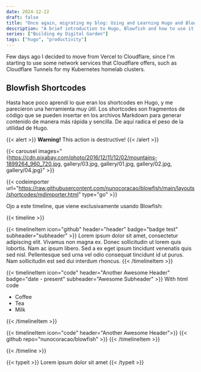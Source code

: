 ```yaml
---
date: 2024-12-22
draft: false
title: "Once again, migrating my blog: Using and Learning Hugo and Blowfish"
description: "A brief introduction to Hugo, Blowfish and how to use it."
series: ["Building my Digital Garden"]
tags: ["hugo", "productivity"]
---
```




Few days ago I decided to move from Vercel to Cloudflare, since I'm starting to use some network services that Cloudflare offers, such as Cloudflare Tunnels for my Kubernetes homelab clusters.

## Blowfish Shortcodes

Hasta hace poco aprendí lo que eran los shortcodes en Hugo, y me parecieron una herramienta muy útil. Los shortcodes son fragmentos de código que se pueden insertar en los archivos Markdown para generar contenido de manera más rápida y sencilla. De aquí radica el peso de la utilidad de Hugo.

{{< alert >}}
**Warning!** This action is destructive!
{{< /alert >}}

{{< carousel images="{https://cdn.pixabay.com/photo/2016/12/11/12/02/mountains-1899264_960_720.jpg, gallery/03.jpg, gallery/01.jpg, gallery/02.jpg, gallery/04.jpg}" >}}

{{< codeimporter url="https://raw.githubusercontent.com/nunocoracao/blowfish/main/layouts/shortcodes/mdimporter.html" type="go" >}}

Ojo a este timeline, que viene exclusivamente usando Blowfish:

{{< timeline >}}

{{< timelineItem icon="github" header="header" badge="badge test" subheader="subheader" >}}
Lorem ipsum dolor sit amet, consectetur adipiscing elit. Vivamus non magna ex. Donec sollicitudin ut lorem quis lobortis. Nam ac ipsum libero. Sed a ex eget ipsum tincidunt venenatis quis sed nisl. Pellentesque sed urna vel odio consequat tincidunt id ut purus. Nam sollicitudin est sed dui interdum rhoncus.
{{< /timelineItem >}}


{{< timelineItem icon="code" header="Another Awesome Header" badge="date - present" subheader="Awesome Subheader" >}}
With html code
<ul>
  <li>Coffee</li>
  <li>Tea</li>
  <li>Milk</li>
</ul>
{{< /timelineItem >}}

{{< timelineItem icon="code" header="Another Awesome Header">}}
{{< github repo="nunocoracao/blowfish" >}}
{{< /timelineItem >}}

{{< /timeline >}}

{{< typeit >}}
Lorem ipsum dolor sit amet
{{< /typeit >}}
